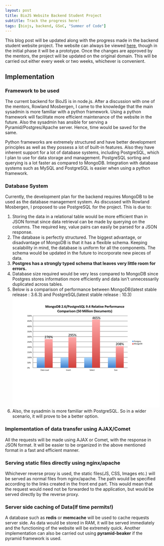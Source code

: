 ```yaml
---
layout: post
title: BioJS Website Backend Student Project 
subtitle: Track the progress here!
tags: [biojs, backend, GSoC, "Summer of Code"]
---
```

This blog post will be updated along with the progress made in the backend student website project. The website can always be viewed [here](http://139.59.93.32/), though in the initial phase it will be a prototype. Once the changes are approved by the mentors, the project will be updated on the original domain. This will be carried out either every week or two weeks, whichever is convenient.  

## Implementation  

### Framework to be used  

The current backend for BioJS is in node.js.  After a discussion with one of the mentors, Rowland Mosbergen, I came  to the knowledge that the main sysadmin is more familiar with a python framework. Using a python framework will facilitate more efficient maintenance of the website in the future. Also the sysadmin has ansible for serving a Pyramid/Postgres/Apache server. Hence, time would be saved for the same.

Python frameworks are extremely structured and have better development principles as well as they possess a lot of built-in features. Also they have inherent support for a lot of database systems, including PostgreSQL, which I plan to use for data storage and management. PostgreSQL sorting and querying is a lot faster as compared to MongoDB. Integration with database systems such as MySQL and PostgreSQL is easier when using a python framework.  

### Database System

Currently, the development plan for the backend requires MongoDB to be used as the database management system. As discussed with Rowland Mosbergen, I proposed to use PostgreSQL for the project. This is due to:
1. Storing the data in a relational table would be more efficient than in JSON format since data retrieval can be made by querying on the columns. The required key, value pairs can easily be parsed for a JSON response.
2. The database is perfectly structured. The biggest advantage, or disadvantage of MongoDB is that it has a flexible schema. Keeping scalability in mind, the database is uniform for all the components. The schema would be updated in the future to incorporate new pieces of data.
3. **Postgres has a strongly typed schema that leaves very little room for errors.**
4. Database size required would be very less compared to MongoDB since Postgres stores information more efficiently and data isn't unnecessarily duplicated across tables.
5. Below is a comparison of performance between MongoDB(latest stable release : 3.6.3) and PostgreSQL(latest stable release : 10.3)
![Database System](../img/image4.png)
6. Also, the sysadmin is more familiar with PostgreSQL. So in a wider scenario, it will prove to be a better option.  

### Implementation of data transfer using AJAX/Comet

All the requests will be made using AJAX or Comet, with the response in JSON format. It will be easier to be organized in the above mentioned format in a fast and efficient manner.

### Serving static files directly using nginx/apache

Whichever reverse proxy is used, the static files(JS, CSS, Images etc.) will be served as normal files from nginx/apache. The path would be specified according to the links created in the front end part. This would mean that the request would need not be forwarded to the application, but would be served directly by the reverse proxy.  

### Server side caching of Data(If time permits!)

A database such as **redis** or **memcache** will be used to cache requests server side. As data would be stored in RAM, it will be served immediately and the functioning of the website will be extremely quick. Another implementation can also be carried out using **pyramid-beaker** if the pyramid framework is used.